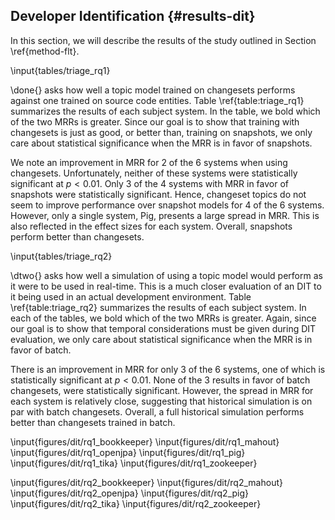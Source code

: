 ## Developer Identification {#results-dit}

In this section, we will describe the results of the study outlined in Section
\ref{method-flt}.

\input{tables/triage_rq1}

\done{} asks how well a topic model trained on changesets performs against one
trained on source code entities.  Table \ref{table:triage_rq1} summarizes the
results of each subject system.  In the table, we bold which of the two MRRs is
greater.  Since our goal is to show that training with changesets is just as
good, or better than, training on snapshots, we only care about statistical
significance when the MRR is in favor of snapshots.

We note an improvement in MRR for 2 of the 6 systems when using changesets.
Unfortunately, neither of these systems were statistically significant at
$p<0.01$.  Only 3 of the 4 systems with MRR in favor of snapshots were
statistically significant.  Hence, changeset topics do not seem to improve
performance over snapshot models for 4 of the 6 systems. However, only a single
system, Pig, presents a large spread in MRR. This is also reflected in the
effect sizes for each system.  Overall, snapshots perform better than
changesets.


\input{tables/triage_rq2}

\dtwo{} asks how well a simulation of using a topic model would perform as it
were to be used in real-time.  This is a much closer evaluation of an DIT to it
being used in an actual development environment.  Table \ref{table:triage_rq2}
summarizes the results of each subject system.  In each of the tables, we bold
which of the two MRRs is greater.  Again, since our goal is to show that
temporal considerations must be given during DIT evaluation, we only care about
statistical significance when the MRR is in favor of batch.

There is an improvement in MRR for only 3 of the 6 systems, one of which is
statistically significant at $p<0.01$.  None of the 3 results in favor of batch
changesets, were statistically significant.  However, the spread in MRR for
each system is relatively close, suggesting that historical simulation is on
par with batch changesets.  Overall, a full historical simulation performs
better than changesets trained in batch.



\input{figures/dit/rq1_bookkeeper}
\input{figures/dit/rq1_mahout}
\input{figures/dit/rq1_openjpa}
\input{figures/dit/rq1_pig}
\input{figures/dit/rq1_tika}
\input{figures/dit/rq1_zookeeper}


\input{figures/dit/rq2_bookkeeper}
\input{figures/dit/rq2_mahout}
\input{figures/dit/rq2_openjpa}
\input{figures/dit/rq2_pig}
\input{figures/dit/rq2_tika}
\input{figures/dit/rq2_zookeeper}

